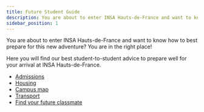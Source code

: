 ```yaml
---
title: Future Student Guide
description: You are about to enter INSA Hauts-de-France and want to know how to best prepare for this new adventure? You are in the right place!
sidebar_position: 1
---
```


You are about to enter INSA Hauts-de-France and want to know how to best prepare for this new adventure? You are in the right place!


Here you will find our best student-to-student advice to prepare well for your arrival at INSA Hauts-de-France.

- [Admissions](/futur-etudiant/admissions)
- [Housing](/futur-etudiant/logement)
- [Campus map](/futur-etudiant/plan-du-campus)
- [Transport](/futur-etudiant/transports)
- [Find your future classmate](/futur-etudiant/trouve-un-camarade)




<!-- this code generates an error -->

<!-- import DocCardList from '@theme/DocCardList';

<DocCardList /> -->